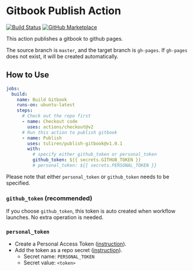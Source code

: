 # Gitbook Publish Action

[![Build Status](https://img.shields.io/github/workflow/status/tuliren/publish-gitbook/build?style=for-the-badge)](https://github.com/tuliren/publish-gitbook/actions/workflows/build.yml) [![GitHub Marketplace](https://img.shields.io/badge/github%20marketplace-publish%20gitbook-blue?style=for-the-badge)](https://github.com/marketplace/actions/publish-gitbook)

This action publishes a gitbook to github pages.

The source branch is `master`, and the target branch is `gh-pages`. If `gh-pages` does not exist, it will be created automatically.

## How to Use

```yml
jobs:
  build:
    name: Build Gitbook
    runs-on: ubuntu-latest
    steps:
      # Check out the repo first
      - name: Checkout code
        uses: actions/checkout@v2
      # Run this action to publish gitbook
      - name: Publish
        uses: tuliren/publish-gitbook@v1.0.1
        with:
          # specify either github_token or personal_token
          github_token: ${{ secrets.GITHUB_TOKEN }}
          # personal_token: ${{ secrets.PERSONAL_TOKEN }}
```

Please note that either `personal_token` or `github_token` needs to be specified.

### `github_token` (recommended)

If you choose `github_token`, this token is auto created when workflow launches. No extra operation is needed.

### `personal_token`

- Create a Personal Access Token ([instruction](https://help.github.com/en/github/authenticating-to-github/creating-a-personal-access-token-for-the-command-line#creating-a-token)).
- Add the token as a repo secret ([instruction](https://help.github.com/en/actions/automating-your-workflow-with-github-actions/creating-and-using-encrypted-secrets#creating-encrypted-secrets)).
  - Secret name: `PERSONAL_TOKEN`
  - Secret value: `<token>`
